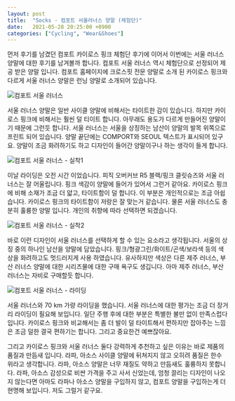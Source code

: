 ```yaml
---
layout: post
title:  "Socks - 컴포트 서울러너스 양말 (체험단)"
date:   2021-05-28 20:25:00 +0900
categories: ["Cycling", "Wear&Shoes"]
---
```

먼저 후기를 남겼던 컴포트 카이로스 핑크 체험단 후기에 이어서 이번에는 서울 러너스 양말에 대한 후기를 남겨볼까 합니다. 컴포트 서울 러너스 역시 체험단으로 선정되어 제공 받은 양말 입니다. 컴포트 홈페이지에 크로스핏 전문 양말로 소개 된 카이로스 핑크와 다르게 서울 러너스 양말은 런닝 양말로 소개되어 있습니다.



![컴포트 서울 러너스](https://img1.daumcdn.net/thumb/R1280x0/?scode=mtistory2&fname=https%3A%2F%2Fblog.kakaocdn.net%2Fdn%2FeFM734%2FbtrvF9UcHsM%2FGE1t4k37IFQ7gqPhrLbIkK%2Fimg.jpg)



서울 러너스 양말은 일반 사이클 양말에 비해서는 타이트한 감이 있습니다. 하지만 카이로스 핑크에 비해서는 훨씬 덜 티이트 합니다. 아무래도 용도가 다르게 만들어진 양말이기 때문에 그런듯 합니다. 서울 러너스는 서울을 상징하는 남산이 양말의 발목 위쪽으로 프린트 되어 있습니다. 양말 끝단에는 COMPORT와 SEOUL 텍스트가 표시되어 있구요. 양말이 조금 화려하기도 하고 디자인이 들어간 양말이구나 하는 생각이 들게 합니다.



![컴포트 서울 러너스 - 실착1](https://img1.daumcdn.net/thumb/R1280x0/?scode=mtistory2&fname=https%3A%2F%2Fblog.kakaocdn.net%2Fdn%2FdcwnBd%2FbtrvHZXStjM%2FzsIRvx7vBj5SW3wuDsw6zk%2Fimg.jpg)



이날 라이딩은 오전 시간 이었습니다. 피직 오버커브 R5 블랙/핑크 클릿슈즈와 서울 러너스는 잘 어울립니다. 핑크 색감이 양말에 들어가 있어서 그런거 같아요. 카이로스 핑크에 비해 소재가 조금 더 얇고, 타이트함이 덜 합니다. 이 부분은 개인적으로는 조금 아쉽습니다. 카이로스 핑크의 타이트함이 저랑은 잘 맞는거 같습니다. 물론 서울 러너스도 충분히 훌륭한 양말 입니다. 개인의 취향에 따라 선택하면 되겠습니다.



![컴포트 서울 러너스 - 실착2](https://img1.daumcdn.net/thumb/R1280x0/?scode=mtistory2&fname=https%3A%2F%2Fblog.kakaocdn.net%2Fdn%2FcE9XsB%2FbtrvDQVw07R%2FnKHYO01E6mUMLhhBdJAyW0%2Fimg.jpg)



바로 이런 디자인이 서울 러너스를 선택하게 할 수 있는 요소라고 생각됩니다. 서울의 상징 중의 하나인 남산을 양말에 담았습니다. 핑크/형광그린/화이트/곤색/보라색 등의 색상을 화려하고도 멋드러지게 사용 하였습니다. 유사하지만 색상은 다른 제주 러너스, 부산 러너스 양말에 대한 시리즈물에 대한 구매 욕구도 생깁니다. 아마 제주 러너스, 부산 러너스는 자비로 구매할듯 합니다.



![컴포트 서울 러너스 - 라이딩](https://img1.daumcdn.net/thumb/R1280x0/?scode=mtistory2&fname=https%3A%2F%2Fblog.kakaocdn.net%2Fdn%2FxDtXl%2FbtrvE3NFP4D%2FKKHPMJWRRE6TYI1Ku9OCNK%2Fimg.jpg)



서울 러너스와 70 km 가량 라이딩을 했습니다. 서울 러너스에 대한 평가는 조금 더 장거리 라이딩이 필요해 보입니다. 일단 주행 후에 대한 부분은 특별한 불만 없이 만족스럽다 입니다. 카이로스 핑크와 비교해서는 좀 더 발이 덜 타이트해서 편하지만 잡아주는 느낌은 조금 덜한 결국 편하기는 합니다. 그리고 중요한건 예쁘잖아요.

그리고 카이로스 핑크와 서울 러너스 둘다 강력하게 추천하고 싶은 이유는 바로 제품의 품질과 만듬새 입니다. 라파, 아소스 사이클 양말에 뒤쳐지지 않고 오히려 품질은 한수 위라고 생각합니다. 라파, 아소스 양말은 너무 재질도 약하고 만듬새도 훌륭하지 못합니다. 라파, 아소스 감성으로 비싼 가격을 주고 사서 신었는데, 엄청 끌리는 디자인이 나오지 않는다면 아마도 라파나 아소스 양말을 구입하지 않고, 컴포트 양말을 구입하는게 더 현명해 보입니다. 저도 그럴거 같구요.

